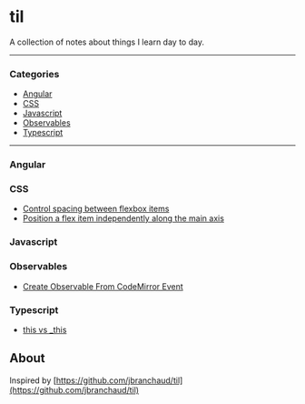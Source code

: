 # til

A collection of notes about things I learn day to day.

---

### Categories

* [Angular](#angular)
* [CSS](#css)
* [Javascript](#javascript)
* [Observables](#observables)
* [Typescript](#typescript)

---

### Angular

### CSS
- [Control spacing between flexbox items](css/control-spacing-between-flexbox-items.md)
- [Position a flex item independently along the main axis](css/position-flex-item-independently-along-main-axis.md)

### Javascript

### Observables

- [Create Observable From CodeMirror Event](observables/create-observable-from-codemirror-event.md)

### Typescript

- [this vs _this](typescript/this-vs-_this.md)

## About

Inspired by [https://github.com/jbranchaud/til](https://github.com/jbranchaud/til)
